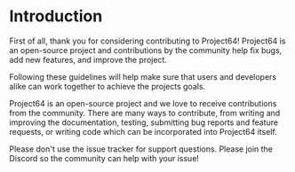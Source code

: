 # Introduction

First of all, thank you for considering contributing to Project64! Project64 is an open-source project and contributions by the community help fix bugs, add new features, and improve the project.

Following these guidelines will help make sure that users and developers alike can work together to achieve the projects goals.

Project64 is an open-source project and we love to receive contributions from the community. There are many ways to contribute, from writing and improving the documentation, testing, submitting bug reports and feature requests, or writing code which can be incorporated into Project64 itself.

Please don't use the issue tracker for support questions. Please join the Discord so the community can help with your issue!
